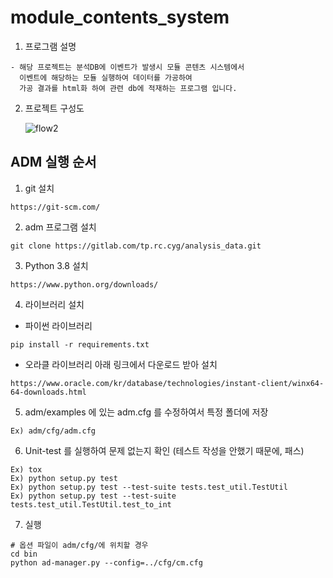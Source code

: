 # module_contents_system
  1. 프로그램 설명
    
    - 해당 프로젝트는 분석DB에 이벤트가 발생시 모듈 콘텐츠 시스템에서 
      이벤트에 해당하는 모듈 실행하여 데이터를 가공하여
      가공 결과를 html화 하여 관련 db에 적재하는 프로그램 입니다.
           
  2. 프로젝트 구성도
      
      ![flow2](https://user-images.githubusercontent.com/62003412/139821513-5c7f7335-6164-4277-ac7d-91e361095ec5.PNG)

     
## ADM 실행 순서

1. git 설치
```
https://git-scm.com/
```

2. adm 프로그램 설치
```
git clone https://gitlab.com/tp.rc.cyg/analysis_data.git
```

3. Python 3.8 설치
```
https://www.python.org/downloads/
```

4. 라이브러리 설치
- 파이썬 라이브러리
```
pip install -r requirements.txt
```

- 오라클 라이브러리
아래 링크에서 다운로드 받아 설치
```
https://www.oracle.com/kr/database/technologies/instant-client/winx64-64-downloads.html
```

5. adm/examples 에 있는 adm.cfg 를 수정하여서 특정 폴더에 저장
```
Ex) adm/cfg/adm.cfg
```

6. Unit-test 를 실행하여 문제 없는지 확인 (테스트 작성을 안했기 때문에, 패스)
```
Ex) tox
Ex) python setup.py test
Ex) python setup.py test --test-suite tests.test_util.TestUtil
Ex) python setup.py test --test-suite tests.test_util.TestUtil.test_to_int

```

7. 실행
```
# 옵션 파일이 adm/cfg/에 위치할 경우
cd bin
python ad-manager.py --config=../cfg/cm.cfg
```
